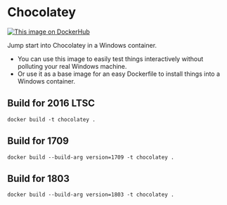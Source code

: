 # Chocolatey
[![This image on DockerHub](https://img.shields.io/docker/pulls/stefanscherer/chocolatey.svg)](https://hub.docker.com/r/stefanscherer/chocolatey/)

Jump start into Chocolatey in a Windows container.

* You can use this image to easily test things interactively without polluting your real Windows machine.
* Or use it as a base image for an easy Dockerfile to install things into a Windows container.

## Build for 2016 LTSC

```
docker build -t chocolatey .
```

## Build for 1709

```
docker build --build-arg version=1709 -t chocolatey .
```

## Build for 1803

```
docker build --build-arg version=1803 -t chocolatey .
```

